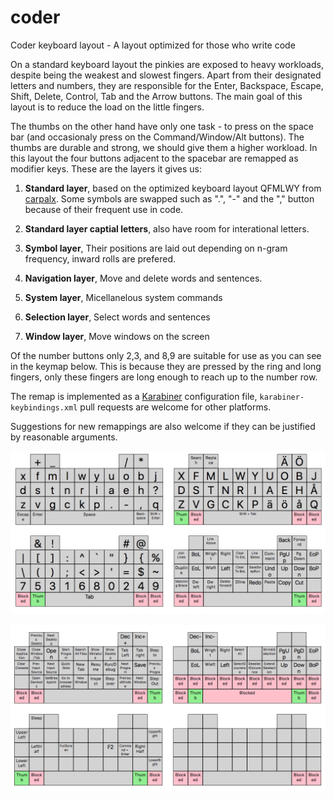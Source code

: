 # coder

Coder keyboard layout - A layout optimized for those who write code

On a standard keyboard layout the pinkies are exposed to heavy workloads, despite being the weakest and slowest fingers. Apart from their designated letters and numbers, they are responsible for the Enter, Backspace, Escape, Shift, Delete, Control, Tab and the Arrow buttons. The main goal of this layout is to reduce the load on the little fingers. 

The thumbs on the other hand have only one task - to press on the space bar (and occasionaly press on the Command/Window/Alt buttons). The thumbs are durable and strong, we should give them a higher workload. In this layout the four buttons adjacent to the spacebar are remapped as modifier keys. These are the layers it gives us:

1. **Standard layer**, based on the optimized keyboard layout QFMLWY from  [carpalx](https://www.google.com). Some symbols are swapped such as ".", "-" and the "," button because of their frequent use in code.

2. **Standard layer captial letters**, also have room for interational letters.

3. **Symbol layer**, Their positions are laid out depending on n-gram frequency, inward rolls are prefered.

4. **Navigation layer**, Move and delete words and sentences.

5. **System layer**, Micellanelous system commands

6. **Selection layer**, Select words and sentences 

7. **Window layer**, Move windows on the screen 

Of the number buttons only 2,3, and 8,9 are suitable for use as you can see in the keymap below. This is because they are pressed by the ring and long fingers, only these fingers are long enough to reach up to the number row. 

The remap is implemented as a [Karabiner](https://pqrs.org/osx/karabiner/) configuration file, `karabiner-keybindings.xml` pull requests are welcome for other platforms. 

Suggestions for new remappings are also welcome if they can be justified by reasonable arguments.

![Layout](https://github.com/3h4/coder/raw/master/fig1.png)

![Layout](https://github.com/3h4/coder/raw/master/fig2.png)



